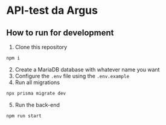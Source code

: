# API-test da Argus

## How to run for development

1. Clone this repository

```bash
npm i
```

2. Create a MariaDB database with whatever name you want
3. Configure the `.env` file using the `.env.example`
4. Run all migrations

```bash
npx prisma migrate dev
```

5. Run the back-end

```bash
npm run start
```